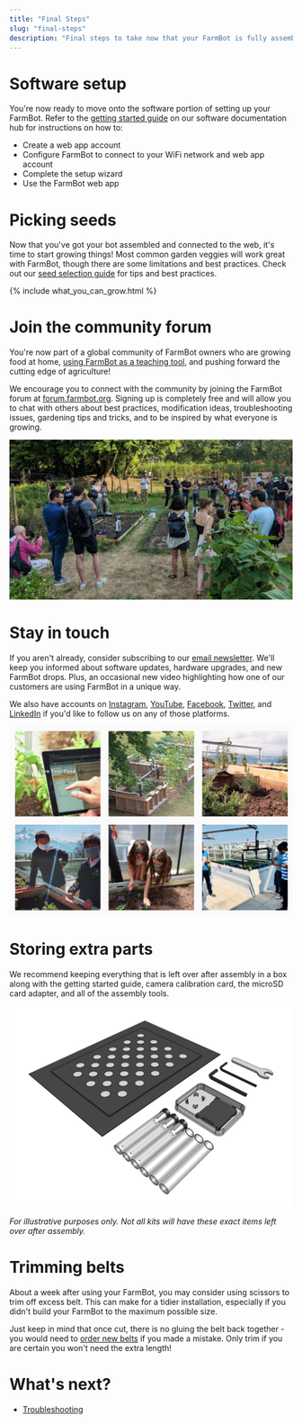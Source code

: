 ```yaml
---
title: "Final Steps"
slug: "final-steps"
description: "Final steps to take now that your FarmBot is fully assembled and powered up."
---
```


# Software setup

You're now ready to move onto the software portion of setting up your FarmBot. Refer to the [getting started guide](https://software.farm.bot/docs/getting-started) on our software documentation hub for instructions on how to:

- Create a web app account
- Configure FarmBot to connect to your WiFi network and web app account
- Complete the setup wizard
- Use the FarmBot web app

# Picking seeds

Now that you've got your bot assembled and connected to the web, it's time to start growing things! Most common garden veggies will work great with FarmBot, though there are some limitations and best practices. Check out our [seed selection guide](../extras/seeds.md) for tips and best practices.

{% include what_you_can_grow.html %}

# Join the community forum

You're now part of a global community of FarmBot owners who are growing food at home, [using FarmBot as a teaching tool](https://www.youtube.com/watch?v=8PV0aR9Jl9A), and pushing forward the cutting edge of agriculture!

We encourage you to connect with the community by joining the FarmBot forum at [forum.farmbot.org](https://forum.farmbot.org/). Signing up is completely free and will allow you to chat with others about best practices, modification ideas, troubleshooting issues, gardening tips and tricks, and to be inspired by what everyone is growing.

![FarmBot community](_images/farmbot_community.jpeg)

# Stay in touch

If you aren't already, consider subscribing to our [email newsletter](http://newsletter.farm.bot/). We'll keep you informed about software updates, hardware upgrades, and new FarmBot drops. Plus, an occasional new video highlighting how one of our customers are using FarmBot in a unique way.

We also have accounts on [Instagram](http://instagram.farm.bot/), [YouTube](http://youtube.farm.bot/), [Facebook](http://facebook.farm.bot/), [Twitter](http://twitter.farm.bot/), and [LinkedIn](http://linkedin.farm.bot/) if you'd like to follow us on any of those platforms.

![FarmBot Instagram](_images/farmbot_instagram.jpeg)

# Storing extra parts

We recommend keeping everything that is left over after assembly in a box along with the getting started guide, camera calibration card, the microSD card adapter, and all of the assembly tools.

![post-assembly spare parts](_images/extra_parts.png)

_For illustrative purposes only. Not all kits will have these exact items left over after assembly._

# Trimming belts

About a week after using your FarmBot, you may consider using scissors to trim off excess belt. This can make for a tidier installation, especially if you didn't build your FarmBot to the maximum possible size.

Just keep in mind that once cut, there is no gluing the belt back together - you would need to [order new belts](https://farm.bot/search?q=Belt) if you made a mistake. Only trim if you are certain you won't need the extra length!

# What's next?

- [Troubleshooting](../extras/troubleshooting.md)
